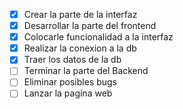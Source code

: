 - [x] Crear la parte de la interfaz
- [x] Desarrollar la parte del frontend
- [x] Colocarle funcionalidad a la interfaz
- [x] Realizar la conexion a la db
- [x] Traer los datos de la db
- [ ] Terminar la parte del Backend
- [ ] Eliminar posibles bugs
- [ ] Lanzar la pagina web
